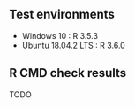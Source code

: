 ## Test environments
* Windows 10 : R 3.5.3
* Ubuntu 18.04.2 LTS : R 3.6.0

## R CMD check results
TODO
